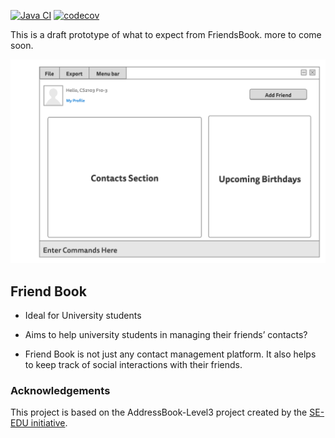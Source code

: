 [![Java CI](https://github.com/AY2122S1-CS2103-F10-3/tp/actions/workflows/gradle.yml/badge.svg?branch=master)](https://github.com/AY2122S1-CS2103-F10-3/tp/actions/workflows/gradle.yml)
[![codecov](https://codecov.io/gh/AY2122S1-CS2103-F10-3/tp/branch/master/graph/badge.svg?token=FYK9IG36EO)](https://codecov.io/gh/AY2122S1-CS2103-F10-3/tp)

This is a draft prototype of what to expect from FriendsBook.
more to come soon. 

![Ui](docs/images/Ui.png)

## Friend Book

* Ideal for University students

* Aims to help university students in managing their friends’ contacts?

* Friend Book is not just any contact management platform. It also helps
 to keep track of social interactions with their friends.

### Acknowledgements
This project is based on the AddressBook-Level3 project created by the [SE-EDU initiative](https://se-education.org).
